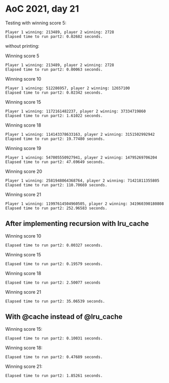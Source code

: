 # AoC 2021, day 21

Testing with winning score 5:

```
Player 1 winning: 213489, player 2 winning: 2728
Elapsed time to run part2: 0.02682 seconds.
```

without printing:

Winning score 5

```
Player 1 winning: 213489, player 2 winning: 2728
Elapsed time to run part2: 0.00063 seconds.
```

Winning score 10

```
Player 1 winning: 512286957, player 2 winning: 12657100
Elapsed time to run part2: 0.02342 seconds.
```

Winning score 15

```
Player 1 winning: 1172161482237, player 2 winning: 37334719860
Elapsed time to run part2: 1.61022 seconds.
```

Winning score 18

```
Player 1 winning: 114143378633163, player 2 winning: 3151502992942
Elapsed time to run part2: 19.77480 seconds.
```

Winning score 19

```
Player 1 winning: 547005550927941, player 2 winning: 14795269706204
Elapsed time to run part2: 47.69649 seconds.
```

Winning score 20

```
Player 1 winning: 2581948064368764, player 2 winning: 71421811355805
Elapsed time to run part2: 110.70669 seconds.
```

Winning score 21

```
Player 1 winning: 11997614504960505, player 2 winning: 341960390180808
Elapsed time to run part2: 252.96583 seconds.
```

## After implementing recursion with lru_cache

Winning score 10

```
Elapsed time to run part2: 0.00327 seconds.
```

Winning score 15

```
Elapsed time to run part2: 0.19579 seconds.
```


Winning score 18

```
Elapsed time to run part2: 2.50077 seconds
```

Winning score 21

```
Elapsed time to run part2: 35.06539 seconds.
```

## With @cache instead of @lru_cache

Winning score 15:

```
Elapsed time to run part2: 0.10031 seconds.
```

Winning score 18:

```
Elapsed time to run part2: 0.47689 seconds.
```

Winning score 21:

```
Elapsed time to run part2: 1.85261 seconds.
```